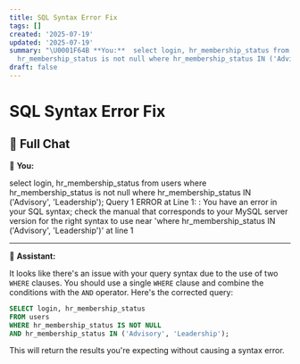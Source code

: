 ```yaml
---
title: SQL Syntax Error Fix
tags: []
created: '2025-07-19'
updated: '2025-07-19'
summary: "\U0001F64B **You:**  select login, hr_membership_status from users where
  hr_membership_status is not null where hr_membership_status IN ('Advisory', 'Leadership');"
draft: false
---
```


# SQL Syntax Error Fix

## 🧠 Full Chat

🙋 **You:**

select login, hr_membership_status from users where hr_membership_status is not null where hr_membership_status IN ('Advisory', 'Leadership');
Query 1 ERROR at Line 1: : You have an error in your SQL syntax; check the manual that corresponds to your MySQL server version for the right syntax to use near 'where hr_membership_status IN ('Advisory', 'Leadership')' at line 1

---

🤖 **Assistant:**

It looks like there's an issue with your query syntax due to the use of two `WHERE` clauses. You should use a single `WHERE` clause and combine the conditions with the `AND` operator. Here's the corrected query:

```sql
SELECT login, hr_membership_status 
FROM users 
WHERE hr_membership_status IS NOT NULL 
AND hr_membership_status IN ('Advisory', 'Leadership');
```

This will return the results you're expecting without causing a syntax error.